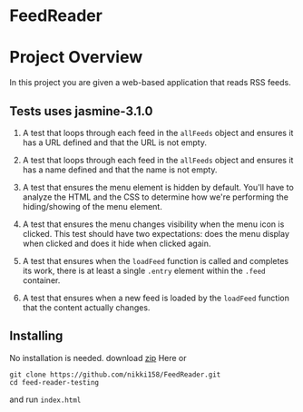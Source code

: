# FeedReader
# Project Overview

In this project you are given a web-based application that reads RSS feeds.

## Tests uses jasmine-3.1.0

1. A test that loops through each feed in the `allFeeds` object and ensures it has a URL defined and that the URL is not empty.

2. A test that loops through each feed in the `allFeeds` object and ensures it has a name defined and that the name is not empty.

3. A test that ensures the menu element is hidden by default. You'll have to analyze the HTML and the CSS to determine how we're performing the hiding/showing of the menu element.

4. A test that ensures the menu changes visibility when the menu icon is clicked. This test should have two expectations: does the menu display when clicked and does it hide when clicked again.

5. A test that ensures when the `loadFeed` function is called and completes its work, there is at least a single `.entry` element within the `.feed` container.

6. A test that ensures when a new feed is loaded by the `loadFeed` function that the content actually changes.

## Installing

No installation is needed.
download [zip](https://github.com/nikki158/FeedReader.git) Here or

```shell
git clone https://github.com/nikki158/FeedReader.git
cd feed-reader-testing
```

and run `index.html`
